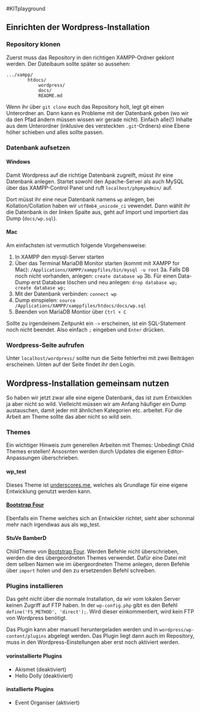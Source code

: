 #KITplayground

## Einrichten der Wordpress-Installation

### Repository klonen

Zuerst muss das Repository in den richtigen XAMPP-Ordner geklont werden. Der Dateibaum sollte später so aussehen:

	.../xampp/
			htdocs/
				wordpress/
				docs/
				README.md

Wenn ihr über `git clone` euch das Repository holt, legt git einen Unterordner an. Dann kann es Probleme mit der Datenbank geben (wo wir da den Pfad ändern müssen wissen wir gerade nicht). Einfach alle(!) Inhalte aus dem Unterordner (inklusive des versteckten `.git`-Ordners) eine Ebene höher schieben und alles sollte passen.

### Datenbank aufsetzen

#### Windows

Damit Wordpress auf die richtige Datenbank zugreift, müsst ihr eine Datenbank anlegen. Startet sowohl den Apache-Server als auch MySQL über das XAMPP-Control Panel und ruft `localhost/phpmyadmin/` auf.

Dort müsst ihr eine neue Datenbank namens `wp` anlegen, bei Kollation/Collation haben wir `utf8mb4_unicode_ci` vewendet. Dann wählt ihr die Datenbank in der linken Spalte aus, geht auf Import und importiert das Dump (`docs/wp.sql`).

#### Mac

Am einfachsten ist vermutlich folgende Vorgehensweise:

1. In XAMPP den mysql-Server starten
2. Über das Terminal MariaDB Monitor starten (kommt mit XAMPP for Mac): `/Applications/XAMPP/xamppfiles/bin/mysql -u root`
3a. Falls DB noch nicht vorhanden, anlegen: `create database wp`
3b. Für einen Data-Dump erst Database löschen und neu anlegen: `drop database wp; create database wp;`
4. Mit der Datenbank verbinden: `connect wp`
5. Dump einspielen: `source /Applications/XAMPP/xamppfiles/htdocs/docs/wp.sql`
6. Beenden von MariaDB Montior über `Ctrl + C`

Sollte zu irgendeinem Zeitpunkt ein `->` erscheinen, ist ein SQL-Statement noch nicht beendet. Also einfach `;` eingeben und `Enter` drücken.

### Wordpress-Seite aufrufen

Unter `localhost/wordpress/` sollte nun die Seite fehlerfrei mit zwei Beiträgen erscheinen. Unten auf der Seite findet ihr den Login.

## Wordpress-Installation gemeinsam nutzen

So haben wir jetzt zwar alle eine eigene Datenbank, das ist zum Entwicklen ja aber nicht so wild. Vielleicht müssen wir am Anfang häufiger ein Dump austauschen, damit jeder mit ähnlichen Kategorien etc. arbeitet. Für die Arbeit am Theme sollte das aber nicht so wild sein.

### Themes

Ein wichtiger Hinweis zum generellen Arbeiten mit Themes: Unbedingt Child Themes erstellen! Ansosnten werden durch Updates die eigenen Editor-Anpassungen überschrieben.

#### wp_test
Dieses Theme ist [underscores.me](http://www.underscores.me), welches als Grundlage für eine eigene Entwicklung genutzt werden kann.

#### [Bootstrap Four](https://wordpress.org/themes/bootstrap-four/)
Ebenfalls ein Theme welches sich an Entwickler richtet, sieht aber schonmal mehr nach irgendwas aus als wp_test.

#### StuVe BamberD
ChildTheme von [Bootstrap Four](https://wordpress.org/themes/bootstrap-four/). Werden Befehle nicht überschrieben, werden die des übergeordneten Themes verwendet. Dafür eine Datei mit dem selben Namen wie im übergeordneten Theme anlegen, deren Befehle über `import` holen und den zu ersetzenden Befehl schreiben.


### Plugins installieren
Das geht nicht über die normale Installation, da wir vom lokalen Server keinen Zugriff auf FTP haben. In der `wp-config.php` gibt es den Befehl `define('FS_METHOD', 'direct');`. Wird dieser einkommentiert, wird kein FTP von Wordpress benötigt.

Das Plugin kann aber manuell heruntergeladen werden und in `wordpress/wp-content/plugins` abgelegt werden. Das Plugin liegt dann auch im Repository, muss in den Wordpress-Einstellungen aber erst noch aktiviert werden.

#### vorinstallierte Plugins
- Akismet (deaktiviert)
- Hello Dolly (deaktiviert)

#### installierte Plugins
- Event Organiser (aktiviert)